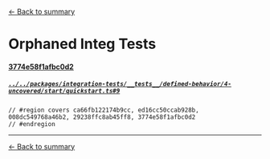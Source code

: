 [<- Back to summary](readme.md)

# Orphaned Integ Tests

#### [3774e58f1afbc0d2](../../packages/integration-tests/__tests__/defined-behavior/4-uncovered/start/quickstart.ts#9)

##### [`../../packages/integration-tests/__tests__/defined-behavior/4-uncovered/start/quickstart.ts#9`](../../packages/integration-tests/__tests__/defined-behavior/4-uncovered/start/quickstart.ts#9)

~~~
// #region covers ca66fb122174b9cc, ed16cc50ccab928b, 008dc549768a46b2, 29238ffc8ab45ff8, 3774e58f1afbc0d2
// #endregion
~~~

---

[<- Back to summary](readme.md)
